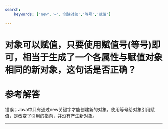 ```yaml
---
search:
    keywords: ['new','=','创建对象','等号','赋值']

---
```



# 对象可以赋值，只要使用赋值号(等号)即可，相当于生成了一个各属性与赋值对象相同的新对象，这句话是否正确？

# 参考解答

错误；Java中只有通过new关键字才能创建新的对象。使用等号给对象引用赋值，是改变了引用的指向，并没有产生新对象。

---

